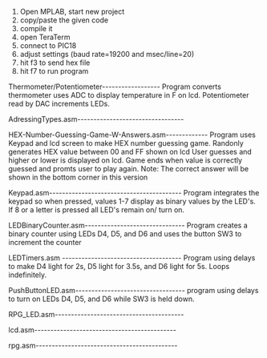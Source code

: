 
1.  Open MPLAB, start new project
2.  copy/paste the given code 
3.  compile it
4.  open TeraTerm
5.	connect to PIC18 
6.	adjust settings (baud rate=19200 and  msec/line=20)
7.	hit f3 to send hex file
8.	hit f7 to run program



Thermometer/Potentiometer------------------
Program converts thermometer uses ADC to display temperature in F on lcd.
Potentiometer read by DAC increments LEDs.

AdressingTypes.asm---------------------------------

HEX-Number-Guessing-Game-W-Answers.asm-------------
Program uses Keypad and lcd screen to make HEX number guessing game.
Randonly generates HEX value between 00 and FF shown on lcd
User guesses and higher or lower is displayed on lcd.
Game ends when value is correctly guessed and promts user to play again.
Note: The correct answer will be shown in the bottom corner in this version

Keypad.asm-----------------------------------------
Program integrates the keypad so when pressed, values 1-7 display as binary values by the LED's. 
If 8 or a letter is pressed all LED's remain on/ turn on.

LEDBinaryCounter.asm-------------------------------
Program creates a binary counter using LEDs D4, D5, and D6 and uses the button SW3 to increment the counter

LEDTimers.asm	-------------------------------------
Program using delays to make  D4 light for 2s,  D5 light for 3.5s, and  D6 light for 5s. Loops indefinitely. 

PushButtonLED.asm----------------------------------
program using delays to turn on LEDs D4, D5, and D6 while SW3 is held down.

RPG_LED.asm----------------------------------------


lcd.asm--------------------------------------------	

rpg.asm--------------------------------------------

